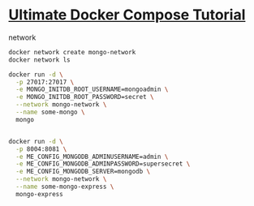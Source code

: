 # [Ultimate Docker Compose Tutorial](https://www.youtube.com/watch?v=SXwC9fSwct8)

network
```sh
docker network create mongo-network
docker network ls
```
```sh
docker run -d \
  -p 27017:27017 \
  -e MONGO_INITDB_ROOT_USERNAME=mongoadmin \
  -e MONGO_INITDB_ROOT_PASSWORD=secret \
  --network mongo-network \
  --name some-mongo \
  mongo


docker run -d \
  -p 8004:8081 \
  -e ME_CONFIG_MONGODB_ADMINUSERNAME=admin \
  -e ME_CONFIG_MONGODB_ADMINPASSWORD=supersecret \
  -e ME_CONFIG_MONGODB_SERVER=mongodb \
  --network mongo-network \
  --name some-mongo-express \
  mongo-express
```

